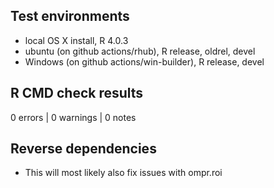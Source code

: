 ## Test environments
* local OS X install, R 4.0.3
* ubuntu (on github actions/rhub), R release, oldrel, devel
* Windows (on github actions/win-builder), R release, devel

## R CMD check results

0 errors | 0 warnings | 0 notes

## Reverse dependencies

* This will most likely also fix issues with ompr.roi
